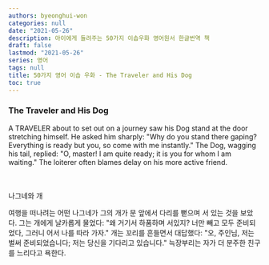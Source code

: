 ```yaml
---
authors: byeonghui-won
categories: null
date: "2021-05-26"
description: 아이에게 들려주는 50가지 이솝우화 영어원서 한글번역 책
draft: false
lastmod: "2021-05-26"
series: 영어
tags: null
title: 50가지 영어 이솝 우화 - The Traveler and His Dog
toc: true
---
```



### The Traveler and His Dog

A TRAVELER about to set out on a journey saw his Dog stand at the door stretching himself. He asked him sharply: "Why do you stand there gaping? Everything is ready but you, so come with me instantly." The Dog, wagging his tail, replied: "O, master! I am quite ready; it is you for whom I am waiting." The loiterer often blames delay on his more active friend.

　

나그네와 개

여행을 떠나려는 어떤 나그네가 그의 개가 문 앞에서 다리를 뻗으며 서 있는 것을 보았다. 그는 개에게 날카롭게 물었다: "왜 거기서 하품하며 서있지? 너만 빼고 모두 준비되었다, 그러니 어서 나를 따라 가자." 개는 꼬리를 흔들면서 대답했다: "오, 주인님, 저는 벌써 준비되었습니다; 저는 당신을 기다리고 있습니다." 늑장부리는 자가 더 분주한 친구를 느리다고 욕한다.

